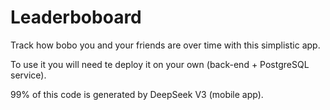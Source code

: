 # Leaderboboard

Track how bobo you and your friends are over time with this simplistic app.

To use it you will need te deploy it on your own (back-end + PostgreSQL service).

99% of this code is generated by DeepSeek V3 (mobile app).

